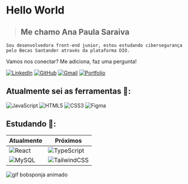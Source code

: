 # Hello World
> ##  Me chamo Ana Paula Saraiva
    Sou desenvolvedora front-end junior, estou estudando cibersegurança pelo Becas Santander através da plataforma DIO.

Vamos nos conectar? Me adiciona, faz uma pergunta!

[![LinkedIn](https://img.shields.io/badge/LinkedIn-0077B5?style=for-the-badge&logo=linkedin&logoColor=white)](https://www.linkedin.com/in/anapaulafsaraiva/)
[![GitHub](https://img.shields.io/badge/GitHub-100000?style=for-the-badge&logo=github&logoColor=white)](https://github.com/anafsaraiva)
[![Gmail](https://img.shields.io/badge/Gmail-333333?style=for-the-badge&logo=gmail&logoColor=red)](mailto:saraivanapaula2@gmail.com)
[![Portfolio](https://img.shields.io/badge/Portfolio-FF5722?style=for-the-badge&logo=todoist&logoColor=white)](https://beacons.ai/anafsaraiva)

## Atualmente sei as ferramentas 💭:

![JavaScript](https://img.shields.io/badge/JavaScript-F7DF1E?style=for-the-badge&logo=javascript&logoColor=black)
![HTML5](https://img.shields.io/badge/HTML5-E34F26?style=for-the-badge&logo=html5&logoColor=white)
![CSS3](https://img.shields.io/badge/CSS3-1572B6?style=for-the-badge&logo=css3&logoColor=white)
![Figma](https://img.shields.io/badge/Figma-696969?style=for-the-badge&logo=figma&logoColor=figma)


## Estudando 📘:

Atualmente | Próximos |
-----------|-------
![React](https://img.shields.io/badge/React-20232A?style=for-the-badge&logo=react&logoColor=61DAFB) | ![TypeScript](https://img.shields.io/badge/TypeScript-007ACC?style=for-the-badge&logo=typescript&logoColor=white)
![MySQL](https://img.shields.io/badge/MySQL-00000F?style=for-the-badge&logo=mysql&logoColor=white) |![TailwindCSS](https://img.shields.io/badge/tailwindcss-%2338B2AC.svg?style=for-the-badge&logo=tailwind-css&logoColor=white)


![gif bobsponja animado](https://i.giphy.com/media/oF5oUYTOhvFnO/giphy.webp)